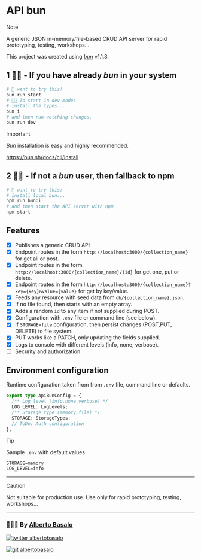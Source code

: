# API bun

> [!NOTE]
> A generic JSON in-memory/file-based CRUD API server for rapid prototyping, testing, workshops...
> 
> This project was created using [_bun_](https://bun.sh) v1.1.3.



## 1 🧑‍🍳 - If you have already _bun_ in your system

```bash
# 🥖 want to try this!
bun run start
# 🧑‍🍳 To start in dev mode:
# install the types...
bun i
# and then run-watching changes.
bun run dev
```
> [!IMPORTANT]
> _Bun_ installation is easy and highly recommended.
> 
> https://bun.sh/docs/cli/install
## 2 🤷‍♂️ - If not a _bun_ user, then fallback to npm

```bash
# 🥖 want to try this:
# install local bun...
npm run bun:i
# and then start the API server with npm
npm start
```

## Features

- [x] Publishes a generic CRUD API
- [x] Endpoint routes in the form `http://localhost:3000/{collection_name}` for get all or post.
- [x] Endpoint routes in the form `http://localhost:3000/{collection_name}/{id}` for get one, put or delete.
- [x] Endpoint routes in the form `http://localhost:3000/{collection_name}?key={key}&value={value}` for get by key/value.
- [x] Feeds any resource with seed data from `db/{collection_name}.json`.
- [x] If no file found, then starts with an empty array.
- [x] Adds a random `id` to any item if not supplied during POST.
- [x] Configuration with `.env` file or command line (see below).
- [x] If `STORAGE=file` configuration, then persist changes (POST,PUT, DELETE) to file system.
- [x] PUT works like a PATCH, only updating the fields supplied.
- [x] Logs to console with different levels (info, none, verbose).
- [ ] Security and authorization

## Environment configuration

Runtime configuration taken from from `.env` file, command line or defaults.

```ts
export type ApiBunConfig = {
  /** Log level (info,none,verbose) */
  LOG_LEVEL: LogLevels;
  /** Storage type (memory,file) */
  STORAGE: StorageTypes;
  // ToDo: Auth configuration
};
```

> [!TIP]
> Sample `.env` with default values

```txt
STORAGE=memory
LOG_LEVEL=info
```

---

> [!CAUTION]
> Not suitable for production use. Use only for rapid prototyping, testing, workshops...

---

<footer>
  <h3>🧑🏼‍💻 By <a href="https://albertobasalo.dev" target="blank">Alberto Basalo</a> </h3>
  <p>
    <a href="https://twitter.com/albertobasalo" target="blank">
      <img src="https://img.shields.io/twitter/follow/albertobasalo?logo=twitter&style=for-the-badge" alt="twitter albertobasalo" />
    </a>
  </p>
  <p>
    <a href="https://github.com/albertobasalo" target="blank">
      <img 
        src="https://img.shields.io/github/followers/albertobasalo?logo=github&label=profile albertobasalo&style=for-the-badge" alt="git albertobasalo" />
    </a>
  </p>
</footer>
